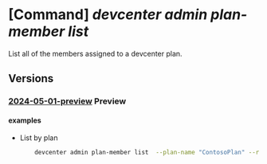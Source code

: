 # [Command] _devcenter admin plan-member list_

List all of the members assigned to a devcenter plan.

## Versions

### [2024-05-01-preview](/Resources/mgmt-plane/L3N1YnNjcmlwdGlvbnMve30vcmVzb3VyY2Vncm91cHMve30vcHJvdmlkZXJzL21pY3Jvc29mdC5kZXZjZW50ZXIvcGxhbnMve30vbWVtYmVycw==/2024-05-01-preview.xml) **Preview**

<!-- mgmt-plane /subscriptions/{}/resourcegroups/{}/providers/microsoft.devcenter/plans/{}/members 2024-05-01-preview -->

#### examples

- List by plan
    ```bash
        devcenter admin plan-member list  --plan-name "ContosoPlan" --resource-group "rg1"
    ```
